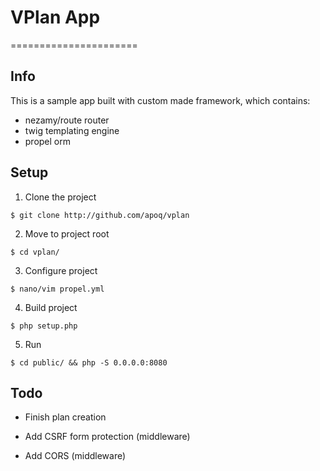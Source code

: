 # VPlan App
======================

## Info

This is a sample app built with custom made framework, which contains:

 * nezamy/route router
 * twig templating engine
 * propel orm

## Setup

1) Clone the project
```
$ git clone http://github.com/apoq/vplan
```

2) Move to project root
```
$ cd vplan/
```

3) Configure project
```
$ nano/vim propel.yml
```

4) Build project
```
$ php setup.php
```

5) Run
```
$ cd public/ && php -S 0.0.0.0:8080
```

## Todo

* Finish plan creation

* Add CSRF form protection (middleware)

* Add CORS (middleware)